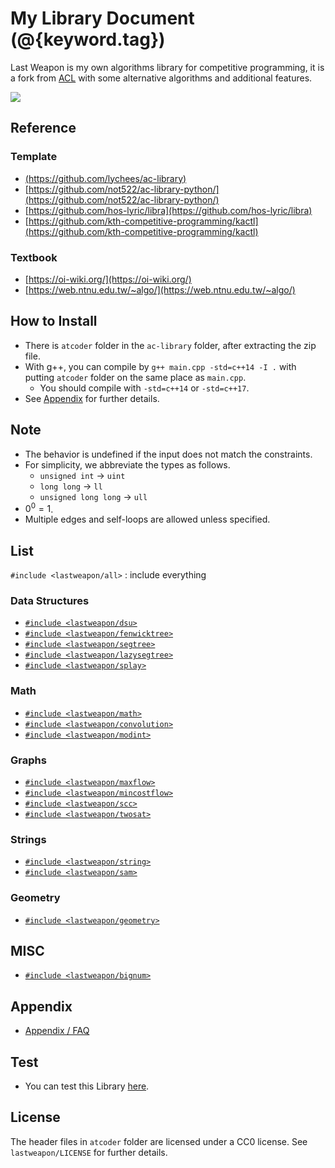 # My Library Document (@{keyword.tag})

Last Weapon is my own algorithms library for competitive programming, it is a fork from [ACL](https://github.com/lychees/ac-library) with some alternative algorithms and additional features.

![](https://img2.baidu.com/it/u=2865842250,1747329531&fm=253&fmt=auto&app=138&f=GIF?w=214&h=149)

## Reference
### Template
- [(https://github.com/lychees/ac-library) ]((https://github.com/lychees/ac-library) )
- [https://github.com/not522/ac-library-python/](https://github.com/not522/ac-library-python/)
- [https://github.com/hos-lyric/libra](https://github.com/hos-lyric/libra)
- [https://github.com/kth-competitive-programming/kactl](https://github.com/kth-competitive-programming/kactl)

### Textbook
- [https://oi-wiki.org/](https://oi-wiki.org/)
- [https://web.ntnu.edu.tw/~algo/](https://web.ntnu.edu.tw/~algo/)


## How to Install

- There is `atcoder` folder in the `ac-library` folder, after extracting the zip file.
- With g++, you can compile by `g++ main.cpp -std=c++14 -I .` with putting `atcoder` folder on the same place as `main.cpp`.
  - You should compile with `-std=c++14` or `-std=c++17`.
- See [Appendix](./appendix.html) for further details.

## Note

- The behavior is undefined if the input does not match the constraints.
- For simplicity, we abbreviate the types as follows.
  - `unsigned int` -> `uint`
  - `long long` -> `ll`
  - `unsigned long long` -> `ull`
- $0^0=1$.
- Multiple edges and self-loops are allowed unless specified.

## List

`#include <lastweapon/all>` : include everything

### Data Structures

- [`#include <lastweapon/dsu>`](./dsu.html)
- [`#include <lastweapon/fenwicktree>`](./fenwicktree.html)
- [`#include <lastweapon/segtree>`](./segtree.html)
- [`#include <lastweapon/lazysegtree>`](./lazysegtree.html)
- [`#include <lastweapon/splay>`](./splay.html)

### Math

- [`#include <lastweapon/math>`](./math.html)
- [`#include <lastweapon/convolution>`](./convolution.html)
- [`#include <lastweapon/modint>`](./modint.html)

### Graphs

- [`#include <lastweapon/maxflow>`](./maxflow.html)
- [`#include <lastweapon/mincostflow>`](./mincostflow.html)
- [`#include <lastweapon/scc>`](./scc.html)
- [`#include <lastweapon/twosat>`](./twosat.html)

### Strings
- [`#include <lastweapon/string>`](./string.html)
- [`#include <lastweapon/sam>`](./sam.html)

### Geometry
- [`#include <lastweapon/geometry>`](./geometry.html)

## MISC
- [`#include <lastweapon/bignum>`](./bignum.html)

## Appendix

- [Appendix / FAQ](./appendix.html)

## Test

- You can test this Library [here](https://atcoder.jp/contests/practice2?lang=en).


## License

The header files in `atcoder` folder are licensed under a CC0 license. See `lastweapon/LICENSE` for further details.



